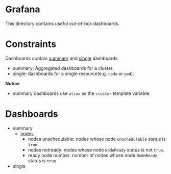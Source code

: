 # Grafana

This directory contains useful out-of-box dashboards.

# Constraints

Dashboards contain [summary](../grafana/dashboards/summary) and [single](../grafana/dashboards/single) dashboards.
* summary: Aggregated dashboards for a cluster.
* single: dashboards for a single resource(e.g. `node` or `pod`).

**Notice**
* summary dashboards use `alias` as the `cluster` template variable.

# Dashboards

* summary
  * [nodes](../grafana/dashboards/summary/nodes.json)
    * nodes unschedulable: nodes whose node `Unschedulable` status is `true`.
    * nodes notready: nodes whose node `NodeReady` status is not `true`.
    * ready node number: number of nodes whose node `NodeReady` status is `true`.
* single

